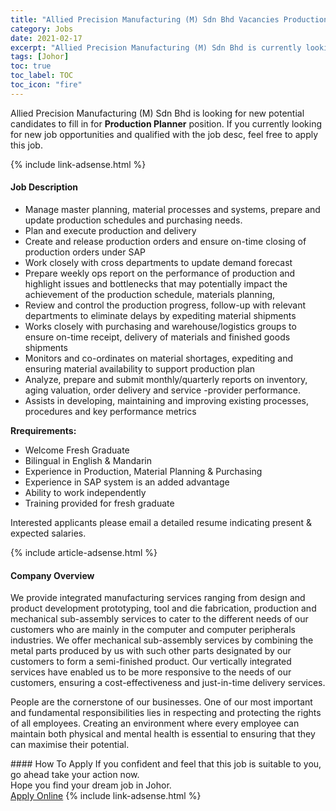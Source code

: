 ```yaml
---
title: "Allied Precision Manufacturing (M) Sdn Bhd Vacancies Production Planner" 
category: Jobs 
date: 2021-02-17 
excerpt: "Allied Precision Manufacturing (M) Sdn Bhd is currently looking for suitable person to fill in the Production Planner which based in Johor" 
tags: [Johor] 
toc: true 
toc_label: TOC 
toc_icon: "fire" 
--- 
```


<p>Allied Precision Manufacturing (M) Sdn Bhd is looking for new potential candidates to fill in for <b>Production Planner</b> position. If you currently looking for new job opportunities and qualified with the job desc, feel free to apply this job.
</p>{% include link-adsense.html %} 
<div><div><h4>Job Description</h4></div><div><div><span><div><ul><li>Manage master planning, material processes and systems, prepare and update production schedules and purchasing needs.</li><li>Plan and execute production and delivery</li><li>Create and release production orders and ensure on-time closing of production orders under SAP</li><li>Work closely with cross departments to update demand forecast</li><li>Prepare weekly ops report on the performance of production and highlight issues and bottlenecks that may potentially impact the achievement of the production schedule, materials planning,</li><li>Review and control the production progress, follow-up with relevant departments to eliminate delays by expediting material shipments</li><li>Works closely with purchasing and warehouse/logistics groups to ensure on-time receipt, delivery of materials and finished goods shipments</li><li>Monitors and co-ordinates on material shortages, expediting and ensuring material availability to support production plan</li><li>Analyze, prepare and submit monthly/quarterly reports on inventory, aging valuation, order delivery and service -provider performance.</li><li>Assists in developing, maintaining and improving existing processes, procedures and key performance metrics</li></ul><p><strong>Rrequirements:</strong></p><ul><li>Welcome Fresh Graduate</li><li>Bilingual in English &amp; Mandarin</li><li>Experience in Production, Material Planning &amp; Purchasing</li><li>Experience in SAP system is an added advantage</li><li>Ability to work independently</li><li>Training provided for fresh graduate</li></ul><p>Interested applicants please email a detailed resume indicating present &amp; expected salaries.</p></div></span></div></div></div> 
{% include article-adsense.html %} 
<div><div><h4>Company Overview</h4></div><div><div><span><div><p>We provide integrated manufacturing services ranging from design and product development prototyping, tool and die fabrication, production and mechanical sub-assembly services to cater to the different needs of our customers who are mainly in the computer and computer peripherals industries. We offer mechanical sub-assembly services by combining the metal parts produced by us with such other parts designated by our customers to form a semi-finished product. Our vertically integrated services have enabled us to be more responsive to the needs of our customers, ensuring a&#160;cost-effectiveness and just-in-time delivery services.</p><p>People are the cornerstone of our businesses. One of our most important and fundamental responsibilities lies in respecting and protecting the rights of all employees. Creating an environment where every employee can maintain both physical and mental health is essential to ensuring that they can maximise their potential.</p></div></span></div></div></div> 
#### How To Apply 
If you confident and feel that this job is suitable to you, go ahead take your action now. <br/> 
Hope you find your dream job in Johor. <br/> 
<a href="https://www.jobstreet.com.my/en/job/production-planner-4483593?jobId=jobstreet-my-job-4483593&" class="btn btn--info" target="_blank" rel="nofollow noopenner">Apply Online</a> 
{% include link-adsense.html %} 